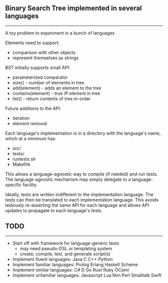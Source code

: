 ## Binary Search Tree implemented in several languages
---

A toy problem to experiment in a bunch of languages

Elements need to support:
* comparison with other objects
* represent themselves as strings

BST initially supports small API:
* parameterized comparator
* size() - number of elements in tree
* add(element) - adds an element to the tree
* contains(element) - true iff element in tree
* list() - return contents of tree in-order

Future additions to the API:
* iteration
* element removal

Each language's implementation is in a directory with the language's
name, which at a minimum has:
* src/
* tests/
* runtests.sh
* Makefile

This allows a language-agnostic way to compile (if needed) and run
tests. The language-agnostic mechanism may simply delegate to a
language-specific facility.

Ideally, tests are written indifferent to the implementation
language. The tests can then be translated to each implementation
language. This avoids tediously re-asserting the same API for each
language and allows API updates to propagate to each language's tests.

## TODO
---

* Start off with framework for language-generic tests
  - may need pseudo-DSL or templating system
  - create, compile, test, and generate script(s)
* Implement fluent languages: Java C C++ Python
* Implement familiar languages: Prolog Erlang Haskell Scheme
* Implement similar languages: C# D Go Rust Ruby OCaml
* Implement unfamiliar languages: Javascript Lua Nim Perl Smalltalk Swift

